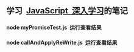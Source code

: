 ## 学习  [JavaScript  深入学习](https://github.com/mqyqingfeng/Blog)的笔记


#### node myPromiseTest.js  运行查看结果
#### node callAndApplyReWrite.js  运行查看结果
